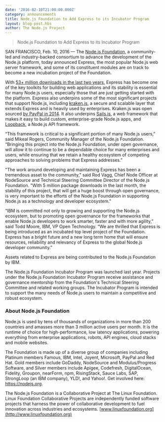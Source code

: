 ```yaml
---
date: '2016-02-10T21:00:00.000Z'
category: announcements
title: Node.js Foundation to Add Express to its Incubator Program
layout: blog-post.hbs
author: The Node.js Project
---
```


> Node.js Foundation to Add Express to its Incubator Program

SAN FRANCISCO, Feb. 10, 2016 — The [Node.js Foundation](https://foundation.nodejs.org/), a community-led and industry-backed consortium to advance the development of the Node.js platform, today announced Express, the most popular Node.js web server framework, and some of its constituent modules are on track to become a new incubation project of the Foundation.

With [53+ million downloads in the last two years](http://npm-stat.com/charts.html?package=express&author=&from=&to=), Express has become one of the key toolkits for building web applications and its stability is essential for many Node.js users, especially those that are just getting started with the platform. Express also underpins some of the most significant projects that support Node.js, including [kraken.js](http://krakenjs.com/), a secure and scalable layer that extends Express and is heavily used by enterprises. Kraken.js was open sourced [by PayPal in 2014](https://www.paypal-engineering.com/2014/03/03/open-sourcing-kraken-js/). It also underpins [Sails.js](http://sailsjs.org/), a web framework that makes it easy to build custom, enterprise-grade Node.js apps, and [Loopback](http://loopback.io/), a Node.js API framework.

“This framework is critical to a significant portion of many Node.js users,” said Mikeal Rogers, Community Manager of the Node.js Foundation. “Bringing this project into the Node.js Foundation, under open governance, will allow it to continue to be a dependable choice for many enterprises and users, while ensuring that we retain a healthy ecosystem of competing approaches to solving problems that Express addresses.”

"The work around developing and maintaining Express has been a tremendous asset to the community," said Rod Vagg, Chief Node Officer at NodeSource and Technical Steering Committee Director of the Node.js Foundation. "With 5 million package downloads in the last month, the stability of this project, that will get a huge boost through open governance, is very important to the efforts of the Node.js Foundation in supporting Node.js as a technology and developer ecosystem."

“IBM is committed not only to growing and supporting the Node.js ecosystem, but to promoting open governance for the frameworks that enable Node.js developers to work smarter, faster and with more agility,” said Todd Moore, IBM, VP Open Technology. “We are thrilled that Express is being introduced as an incubated top level project of the Foundation. Express has a bright future and a new long term home that will ensure resources, reliability and relevancy of Express to the global Node.js developer community.”

Assets related to Express are being contributed to the Node.js Foundation by IBM.

The Node.js Foundation Incubator Program was launched last year. Projects under the Node.js Foundation Incubator Program receive assistance and governance mentorship from the Foundation's Technical Steering Committee and related working groups. The Incubator Program is intended to support the many needs of Node.js users to maintain a competitive and robust ecosystem.

### About Node.js Foundation

Node.js is used by tens of thousands of organizations in more than 200 countries and amasses more than 3 million active users per month. It is the runtime of choice for high-performance, low latency applications, powering everything from enterprise applications, robots, API engines, cloud stacks and mobile websites.

The Foundation is made up of a diverse group of companies including Platinum members Famous, IBM, Intel, Joyent, Microsoft, PayPal and Red Hat. Gold members include GoDaddy, NodeSource and Modulus/Progress Software, and Silver members include Apigee, Codefresh, DigitalOcean, Fidelity, Groupon, nearForm, npm, RisingStack, Sauce Labs, SAP, StrongLoop (an IBM company), YLD!, and Yahoo!. Get involved here: https://nodejs.org.

The Node.js Foundation is a Collaborative Project at The Linux Foundation. Linux Foundation Collaborative Projects are independently funded software projects that harness the power of collaborative development to fuel innovation across industries and ecosystems. [www.linuxfoundation.org](http://www.linuxfoundation.org)
